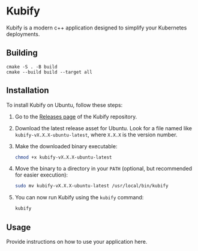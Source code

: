 # Kubify

Kubify is a modern c++ application designed to simplify your Kubernetes deployments.

## Building

```
cmake -S . -B build
cmake --build build --target all
```


## Installation

To install Kubify on Ubuntu, follow these steps:

1. Go to the [Releases page](https://github.com/homer6/kubify/releases) of the Kubify repository.

2. Download the latest release asset for Ubuntu. Look for a file named like `kubify-vX.X.X-ubuntu-latest`, where `X.X.X` is the version number.

3. Make the downloaded binary executable:

   ```bash
   chmod +x kubify-vX.X.X-ubuntu-latest
   ```

4. Move the binary to a directory in your `PATH` (optional, but recommended for easier execution):

   ```bash
   sudo mv kubify-vX.X.X-ubuntu-latest /usr/local/bin/kubify
   ```

5. You can now run Kubify using the `kubify` command:

   ```bash
   kubify
   ```

## Usage

Provide instructions on how to use your application here.
